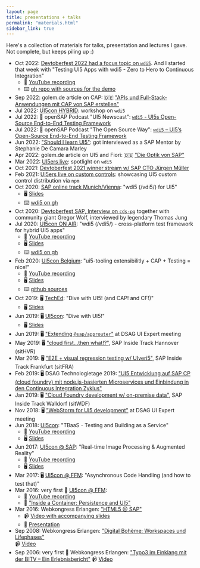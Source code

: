 ```yaml
---
layout: page
title: presentations + talks
permalink: "materials.html"
sidebar_link: true
---
```


Here's a collection of materials for talks, presentation and lectures I gave. Not complete, but keeps piling up :)

- Oct 2022: [Devtoberfest 2022 had a focus topic on `wdi5`](https://developers.sap.com/tutorials/devtoberfest-week3-user-interface-wdi5.html). And I started that week with "Testing UI5 Apps with wdi5 - Zero to Hero to Continuous Integration"
  - 🎥 [YouTube recording](https://www.youtube.com/watch?v=f-0ztSnb2-c)
  - ⌨️ [gh repo with sources for the demo](https://github.com/ui5-community/wdi5-workshop)
- Sep 2022: golem.de article on CAP: 🇩🇪 ["APIs und Full-Stack-Anwendungen mit CAP von SAP erstellen"](https://www.golem.de/news/programmierung-apis-und-full-stack-anwendungen-mit-cap-von-sap-erstellen-2209-168005.html)
- Jul 2022: [UI5con HYBRID](https://openui5.org/ui5con/germany2022/): workshop on `wdi5`
- Jul 2022: 🎤 openSAP Podcast "UI5 Newscast": [`wdi5` - UI5s Open-Source End-to-End Testing Framework](https://podcast.opensap.info/ui5-newscast/2022/07/04/ui5-newscast-028-wdi5-ui5s-open-source-end-to-end-testing-framework/)
- Jul 2022: 🎤 openSAP Podcast "The Open Source Way": [`wdi5` – UI5’s Open-Source End-to-End Testing Framework](https://podcast.opensap.info/open-source-way/2022/07/27/wdi5-ui5s-open-source-end-to-end-testing-framework/)
- Jun 2022: ["Should I learn UI5"](https://www.youtube.com/watch?v=j8o9z7a-ZHc): got interviewed as a SAP Mentor by Stephanie De Camara Marley
- Apr 2022: golem.de article on UI5 and Fiori: 🇩🇪 ["Die Optik von SAP"](https://www.golem.de/news/sap-ui5-und-fiori-die-optik-von-sap-2204-163184.html)
- Mar 2022: [UI5ers live](https://www.youtube.com/watch?v=iZ5P2BfkWo0): spotlight on `wdi5`
- Oct 2021: [Devtoberfest 2021 winner stream w/ SAP CTO Jürgen Müller](https://www.youtube.com/watch?v=xfcz5h_M_go&t=698s)
- Feb 2021: [UI5ers live on custom controls](https://www.youtube.com/watch?v=_TP5gomVjuo&t=1678s): showcasing UI5 custom control distribution via `npm`
- Oct 2020: [SAP online track Munich/Vienna](https://wiki.scn.sap.com/wiki/display/events/SAP+Online+Track+Munich+and+Vienna+2020#SAPOnlineTrackMunichandVienna2020-29thOctober2:00pm-6:00pm): "wdi5 (/vdi5/) for UI5"
  - 🖥 [Slides](/materials/sotMUVCIE_2020)
  - ⌨️ [wdi5 on gh](https://github.com/jssoft/wdi5)
- Oct 2020: [Devtoberfest SAP, Interview on `cds-pg`](https://community.sap.com/media/devtoberfest/devtoberfest-community-week-volker-buzek-gregor-wolf)
  together with community giant Gregor Wolf, interviewed by legendary Thomas Jung
- Jul 2020: [UI5con ON AIR](https://openui5.org/ui5con/onair2020/): "wdi5 (/vdi5/) - cross-platform test framework for hybrid UI5 apps"
  - 🎥 [YouTube recording](https://www.youtube.com/watch?v=VPKscX7Ap2E)
  - 🖥 [Slides](https://openui5.org/ui5con/onair2020/slides/UI5con2020_wdi5_cross_platform_test_framework_for_hybrid_UI5_apps.pdf)
  - ⌨️ [wdi5 on gh](https://github.com/jssoft/wdi5)
- Feb 2020: [UI5con Belgium](https://openui5.org/ui5con/belgium2020/): "ui5-tooling extensibilitly + CAP + Testing = nice!"
  - 🎥 [YouTube recording](https://www.youtube.com/watch?v=Q8TEIy7qUmI&list=PLVf0R17F93RXT2tzhHzAr-iiYTmc9KngS&index=3&t=0s)
  - 🖥 [Slides](/materials/ui5con_2020_BE)
  - ⌨️ [github sources](https://github.com/vobu/ui5-cap)
- Oct 2019: 🖥 [TechEd](https://events.sap.com/teched-emea/en/home): "Dive with UI5! (and CAP! and CF!)"
  - 🖥 [Slides](/materials/teched_2019)
- Jun 2019: 🖥 [UI5con](https://openui5.org/ui5con/): "Dive with UI5!"
  - 🖥 [Slides](/materials/ui5con_2019)
- Jun 2019: 🖥 ["Extending `@sap/approuter`"](/materials/dsag_ui_exp_2019/) at DSAG UI Expert meeting
- May 2019: 🖥 ["cloud first...then what!?"](/materials/sitHVR-2019/), SAP Inside Track Hannover (sitHVR)
- Mar 2019: 🖥 ["E2E + visual regression testing w/ UIveri5"](/materials/sitFFM-2019/), SAP Inside Track Frankfurt (sitFRA)
- Feb 2019: 🖥 DSAG Technologietage 2019: ["UI5 Entwicklung auf SAP CP (cloud foundry) mit node.js-basierten Microservices und Einbindung in den Continuous Integration Zyklus"](/materials/2019-02-13.DSAGTT19-ui5-nodejs-cf-capm.pdf)
- Jan 2019: 🖥 ["Cloud Foundry development w/ on-premise data"](/materials/sitWDF-2019/presentation/), SAP Inside Track Walldorf (sitWDF)
- Nov 2018: 🖥 ["WebStorm for UI5 development"](/materials/dsag_ui_exp_2018/) at DSAG UI Expert meeting
- Jun 2018: [UI5con](https://openui5.org/ui5con/material2018.html#track2): "TBaaS - Testing and Building as a Service"
  - 🎥 [YouTube recording](https://www.youtube.com/watch?v=WymkuhrWPtc)
  - 🖥 [Slides](/materials/ui5con_2018)
- Jun 2017: [UI5con @ SAP](https://openui5.org/ui5con/material2017.html): "Real-time Image Processing & Augmented Reality"
  - 🎥 [YouTube recording](https://youtu.be/7jGqjoDJUqs?list=PLHUs_FUbq4dUb-YahNSkUJgIKOQR4EfIO)
  - 🖥 [Slides](/materials/ui5con_2017_SAP)
- Mar 2017: 🖥 [UI5con @ FFM](/materials/ui5con_2017_FFM): "Asynchronous Code Handling (and how to test that)"
- Mar 2016: very first 🥳 [UI5con @ FFM](https://wiki.scn.sap.com/wiki/display/events/UI5con+2016+-+Frankfurt#UI5con2016-Frankfurt-SessionsCFPList):
  - 🎥 [YouTube recording](https://www.youtube.com/watch?v=4W4_spvHaz8)
  - 📄 ["Inside a Container: Persistence and UI5"](/materials/2016-03-11.UI5con.pdf)
- Mar 2016: Webkongress Erlangen: ["HTML5 @ SAP"](https://www.webkongress.fau.de/talks/html5sap-webtechnologie-als-strategische-ui-komponente-im-sap-universum/)
  - 📹 [Video with accompanying slides](https://www.video.uni-erlangen.de/clip/id/6110)
  - 📄 [Presentation](/materials/2016-03-09.WKE.pdf)
- Sep 2008: Webkongress Erlangen: ["Digital Bohème: Workspaces und Lifephases"](https://www.webkongress.fau.de/uber-den-kongress/webkongress-erlangen-web-2-0-die-zukunft-der-webtechnologien/referenten-2008/)  
  📹 [Video](https://www.video.uni-erlangen.de/clip/id/993)
- Sep 2006: very first 🥳 Webkongress Erlangen: ["Typo3 im Einklang mit der BITV – Ein Erlebnisbericht"](https://www.webkongress.fau.de/uber-den-kongress/2006-2/vortraege-2006/)
  📹 [Video](https://www.video.uni-erlangen.de/clip/id/122)
